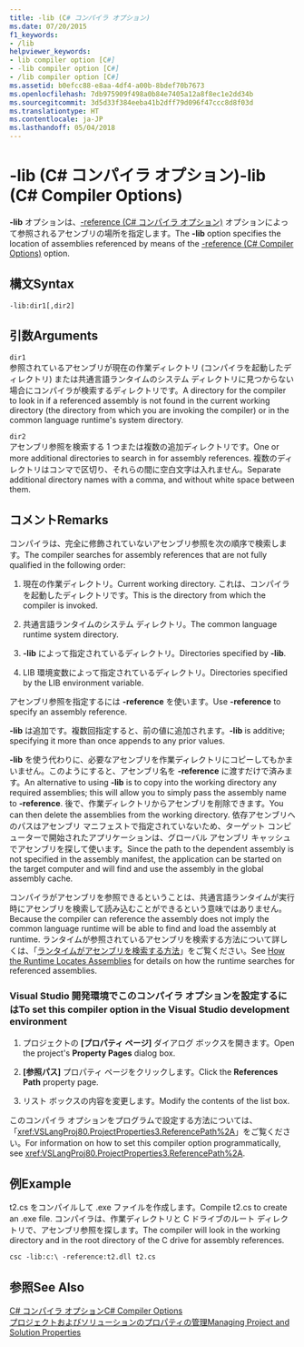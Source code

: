 ```yaml
---
title: -lib (C# コンパイラ オプション)
ms.date: 07/20/2015
f1_keywords:
- /lib
helpviewer_keywords:
- lib compiler option [C#]
- -lib compiler option [C#]
- /lib compiler option [C#]
ms.assetid: b0efcc88-e8aa-4df4-a00b-8bdef70b7673
ms.openlocfilehash: 7db975909f498a0b84e7405a12a8f8ec1e2dd34b
ms.sourcegitcommit: 3d5d33f384eeba41b2dff79d096f47ccc8d8f03d
ms.translationtype: HT
ms.contentlocale: ja-JP
ms.lasthandoff: 05/04/2018
---
```

# <a name="-lib-c-compiler-options"></a><span data-ttu-id="ee55a-102">-lib (C# コンパイラ オプション)</span><span class="sxs-lookup"><span data-stu-id="ee55a-102">-lib (C# Compiler Options)</span></span>
<span data-ttu-id="ee55a-103">**-lib** オプションは、[-reference (C# コンパイラ オプション)](../../../csharp/language-reference/compiler-options/reference-compiler-option.md) オプションによって参照されるアセンブリの場所を指定します。</span><span class="sxs-lookup"><span data-stu-id="ee55a-103">The **-lib** option specifies the location of assemblies referenced by means of the [-reference (C# Compiler Options)](../../../csharp/language-reference/compiler-options/reference-compiler-option.md) option.</span></span>  
  
## <a name="syntax"></a><span data-ttu-id="ee55a-104">構文</span><span class="sxs-lookup"><span data-stu-id="ee55a-104">Syntax</span></span>  
  
```console  
-lib:dir1[,dir2]  
```  
  
## <a name="arguments"></a><span data-ttu-id="ee55a-105">引数</span><span class="sxs-lookup"><span data-stu-id="ee55a-105">Arguments</span></span>  
 `dir1`  
 <span data-ttu-id="ee55a-106">参照されているアセンブリが現在の作業ディレクトリ (コンパイラを起動したディレクトリ) または共通言語ランタイムのシステム ディレクトリに見つからない場合にコンパイラが検索するディレクトリです。</span><span class="sxs-lookup"><span data-stu-id="ee55a-106">A directory for the compiler to look in if a referenced assembly is not found in the current working directory (the directory from which you are invoking the compiler) or in the common language runtime's system directory.</span></span>  
  
 `dir2`  
 <span data-ttu-id="ee55a-107">アセンブリ参照を検索する 1 つまたは複数の追加ディレクトリです。</span><span class="sxs-lookup"><span data-stu-id="ee55a-107">One or more additional directories to search in for assembly references.</span></span> <span data-ttu-id="ee55a-108">複数のディレクトリはコンマで区切り、それらの間に空白文字は入れません。</span><span class="sxs-lookup"><span data-stu-id="ee55a-108">Separate additional directory names with a comma, and without white space between them.</span></span>  
  
## <a name="remarks"></a><span data-ttu-id="ee55a-109">コメント</span><span class="sxs-lookup"><span data-stu-id="ee55a-109">Remarks</span></span>  
 <span data-ttu-id="ee55a-110">コンパイラは、完全に修飾されていないアセンブリ参照を次の順序で検索します。</span><span class="sxs-lookup"><span data-stu-id="ee55a-110">The compiler searches for assembly references that are not fully qualified in the following order:</span></span>  
  
1.  <span data-ttu-id="ee55a-111">現在の作業ディレクトリ。</span><span class="sxs-lookup"><span data-stu-id="ee55a-111">Current working directory.</span></span> <span data-ttu-id="ee55a-112">これは、コンパイラを起動したディレクトリです。</span><span class="sxs-lookup"><span data-stu-id="ee55a-112">This is the directory from which the compiler is invoked.</span></span>  
  
2.  <span data-ttu-id="ee55a-113">共通言語ランタイムのシステム ディレクトリ。</span><span class="sxs-lookup"><span data-stu-id="ee55a-113">The common language runtime system directory.</span></span>  
  
3.  <span data-ttu-id="ee55a-114">**-lib** によって指定されているディレクトリ。</span><span class="sxs-lookup"><span data-stu-id="ee55a-114">Directories specified by **-lib**.</span></span>  
  
4.  <span data-ttu-id="ee55a-115">LIB 環境変数によって指定されているディレクトリ。</span><span class="sxs-lookup"><span data-stu-id="ee55a-115">Directories specified by the LIB environment variable.</span></span>  
  
 <span data-ttu-id="ee55a-116">アセンブリ参照を指定するには **-reference** を使います。</span><span class="sxs-lookup"><span data-stu-id="ee55a-116">Use **-reference** to specify an assembly reference.</span></span>  
  
 <span data-ttu-id="ee55a-117">**-lib** は追加です。複数回指定すると、前の値に追加されます。</span><span class="sxs-lookup"><span data-stu-id="ee55a-117">**-lib** is additive; specifying it more than once appends to any prior values.</span></span>  
  
 <span data-ttu-id="ee55a-118">**-lib** を使う代わりに、必要なアセンブリを作業ディレクトリにコピーしてもかまいません。このようにすると、アセンブリ名を **-reference** に渡すだけで済みます。</span><span class="sxs-lookup"><span data-stu-id="ee55a-118">An alternative to using **-lib** is to copy into the working directory any required assemblies; this will allow you to simply pass the assembly name to **-reference**.</span></span> <span data-ttu-id="ee55a-119">後で、作業ディレクトリからアセンブリを削除できます。</span><span class="sxs-lookup"><span data-stu-id="ee55a-119">You can then delete the assemblies from the working directory.</span></span> <span data-ttu-id="ee55a-120">依存アセンブリへのパスはアセンブリ マニフェストで指定されていないため、ターゲット コンピューターで開始されたアプリケーションは、グローバル アセンブリ キャッシュでアセンブリを探して使います。</span><span class="sxs-lookup"><span data-stu-id="ee55a-120">Since the path to the dependent assembly is not specified in the assembly manifest, the application can be started on the target computer and will find and use the assembly in the global assembly cache.</span></span>  
  
 <span data-ttu-id="ee55a-121">コンパイラがアセンブリを参照できるということは、共通言語ランタイムが実行時にアセンブリを検索して読み込むことができるという意味ではありません。</span><span class="sxs-lookup"><span data-stu-id="ee55a-121">Because the compiler can reference the assembly does not imply the common language runtime will be able to find and load the assembly at runtime.</span></span> <span data-ttu-id="ee55a-122">ランタイムが参照されているアセンブリを検索する方法について詳しくは、「[ランタイムがアセンブリを検索する方法](../../../framework/deployment/how-the-runtime-locates-assemblies.md)」をご覧ください。</span><span class="sxs-lookup"><span data-stu-id="ee55a-122">See [How the Runtime Locates Assemblies](../../../framework/deployment/how-the-runtime-locates-assemblies.md) for details on how the runtime searches for referenced assemblies.</span></span>  
  
### <a name="to-set-this-compiler-option-in-the-visual-studio-development-environment"></a><span data-ttu-id="ee55a-123">Visual Studio 開発環境でこのコンパイラ オプションを設定するには</span><span class="sxs-lookup"><span data-stu-id="ee55a-123">To set this compiler option in the Visual Studio development environment</span></span>  
  
1.  <span data-ttu-id="ee55a-124">プロジェクトの **[プロパティ ページ]** ダイアログ ボックスを開きます。</span><span class="sxs-lookup"><span data-stu-id="ee55a-124">Open the project's **Property Pages** dialog box.</span></span>  
  
2.  <span data-ttu-id="ee55a-125">**[参照パス]** プロパティ ページをクリックします。</span><span class="sxs-lookup"><span data-stu-id="ee55a-125">Click the **References Path** property page.</span></span>  
  
3.  <span data-ttu-id="ee55a-126">リスト ボックスの内容を変更します。</span><span class="sxs-lookup"><span data-stu-id="ee55a-126">Modify the contents of the list box.</span></span>  
  
 <span data-ttu-id="ee55a-127">このコンパイラ オプションをプログラムで設定する方法については、「<xref:VSLangProj80.ProjectProperties3.ReferencePath%2A>」をご覧ください。</span><span class="sxs-lookup"><span data-stu-id="ee55a-127">For information on how to set this compiler option programmatically, see <xref:VSLangProj80.ProjectProperties3.ReferencePath%2A>.</span></span>  
  
## <a name="example"></a><span data-ttu-id="ee55a-128">例</span><span class="sxs-lookup"><span data-stu-id="ee55a-128">Example</span></span>  
 <span data-ttu-id="ee55a-129">t2.cs をコンパイルして .exe ファイルを作成します。</span><span class="sxs-lookup"><span data-stu-id="ee55a-129">Compile t2.cs to create an .exe file.</span></span> <span data-ttu-id="ee55a-130">コンパイラは、作業ディレクトリと C ドライブのルート ディレクトリで、アセンブリ参照を探します。</span><span class="sxs-lookup"><span data-stu-id="ee55a-130">The compiler will look in the working directory and in the root directory of the C drive for assembly references.</span></span>  
  
```console  
csc -lib:c:\ -reference:t2.dll t2.cs  
```  
  
## <a name="see-also"></a><span data-ttu-id="ee55a-131">参照</span><span class="sxs-lookup"><span data-stu-id="ee55a-131">See Also</span></span>  
 [<span data-ttu-id="ee55a-132">C# コンパイラ オプション</span><span class="sxs-lookup"><span data-stu-id="ee55a-132">C# Compiler Options</span></span>](../../../csharp/language-reference/compiler-options/index.md)  
 [<span data-ttu-id="ee55a-133">プロジェクトおよびソリューションのプロパティの管理</span><span class="sxs-lookup"><span data-stu-id="ee55a-133">Managing Project and Solution Properties</span></span>](/visualstudio/ide/managing-project-and-solution-properties)
